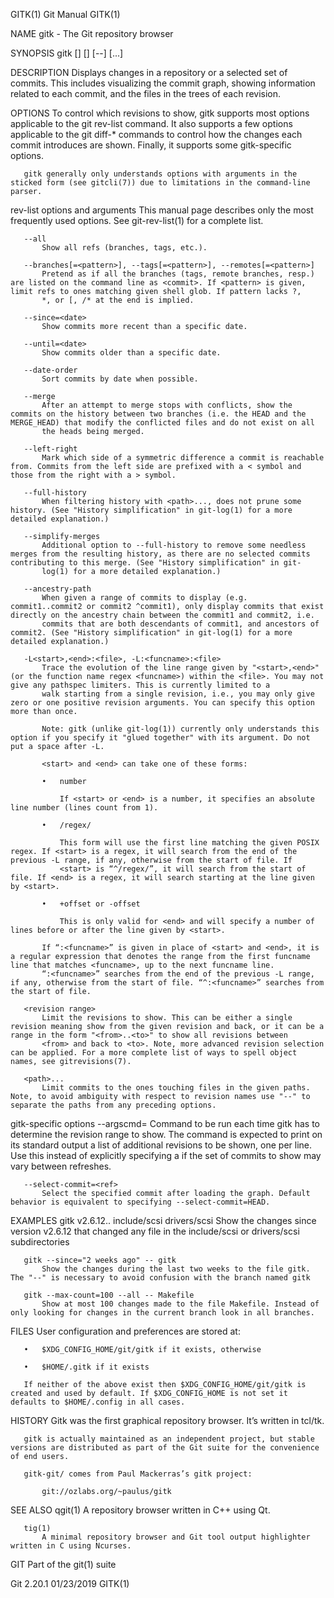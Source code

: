 GITK(1)                                                                                           Git Manual                                                                                          GITK(1)

NAME
       gitk - The Git repository browser

SYNOPSIS
       gitk [<options>] [<revision range>] [--] [<path>...]

DESCRIPTION
       Displays changes in a repository or a selected set of commits. This includes visualizing the commit graph, showing information related to each commit, and the files in the trees of each revision.

OPTIONS
       To control which revisions to show, gitk supports most options applicable to the git rev-list command. It also supports a few options applicable to the git diff-* commands to control how the changes
       each commit introduces are shown. Finally, it supports some gitk-specific options.

       gitk generally only understands options with arguments in the sticked form (see gitcli(7)) due to limitations in the command-line parser.

   rev-list options and arguments
       This manual page describes only the most frequently used options. See git-rev-list(1) for a complete list.

       --all
           Show all refs (branches, tags, etc.).

       --branches[=<pattern>], --tags[=<pattern>], --remotes[=<pattern>]
           Pretend as if all the branches (tags, remote branches, resp.) are listed on the command line as <commit>. If <pattern> is given, limit refs to ones matching given shell glob. If pattern lacks ?,
           *, or [, /* at the end is implied.

       --since=<date>
           Show commits more recent than a specific date.

       --until=<date>
           Show commits older than a specific date.

       --date-order
           Sort commits by date when possible.

       --merge
           After an attempt to merge stops with conflicts, show the commits on the history between two branches (i.e. the HEAD and the MERGE_HEAD) that modify the conflicted files and do not exist on all
           the heads being merged.

       --left-right
           Mark which side of a symmetric difference a commit is reachable from. Commits from the left side are prefixed with a < symbol and those from the right with a > symbol.

       --full-history
           When filtering history with <path>..., does not prune some history. (See "History simplification" in git-log(1) for a more detailed explanation.)

       --simplify-merges
           Additional option to --full-history to remove some needless merges from the resulting history, as there are no selected commits contributing to this merge. (See "History simplification" in git-
           log(1) for a more detailed explanation.)

       --ancestry-path
           When given a range of commits to display (e.g.  commit1..commit2 or commit2 ^commit1), only display commits that exist directly on the ancestry chain between the commit1 and commit2, i.e.
           commits that are both descendants of commit1, and ancestors of commit2. (See "History simplification" in git-log(1) for a more detailed explanation.)

       -L<start>,<end>:<file>, -L:<funcname>:<file>
           Trace the evolution of the line range given by "<start>,<end>" (or the function name regex <funcname>) within the <file>. You may not give any pathspec limiters. This is currently limited to a
           walk starting from a single revision, i.e., you may only give zero or one positive revision arguments. You can specify this option more than once.

           Note: gitk (unlike git-log(1)) currently only understands this option if you specify it "glued together" with its argument. Do not put a space after -L.

           <start> and <end> can take one of these forms:

           •   number

               If <start> or <end> is a number, it specifies an absolute line number (lines count from 1).

           •   /regex/

               This form will use the first line matching the given POSIX regex. If <start> is a regex, it will search from the end of the previous -L range, if any, otherwise from the start of file. If
               <start> is “^/regex/”, it will search from the start of file. If <end> is a regex, it will search starting at the line given by <start>.

           •   +offset or -offset

               This is only valid for <end> and will specify a number of lines before or after the line given by <start>.

           If “:<funcname>” is given in place of <start> and <end>, it is a regular expression that denotes the range from the first funcname line that matches <funcname>, up to the next funcname line.
           “:<funcname>” searches from the end of the previous -L range, if any, otherwise from the start of file. “^:<funcname>” searches from the start of file.

       <revision range>
           Limit the revisions to show. This can be either a single revision meaning show from the given revision and back, or it can be a range in the form "<from>..<to>" to show all revisions between
           <from> and back to <to>. Note, more advanced revision selection can be applied. For a more complete list of ways to spell object names, see gitrevisions(7).

       <path>...
           Limit commits to the ones touching files in the given paths. Note, to avoid ambiguity with respect to revision names use "--" to separate the paths from any preceding options.

   gitk-specific options
       --argscmd=<command>
           Command to be run each time gitk has to determine the revision range to show. The command is expected to print on its standard output a list of additional revisions to be shown, one per line.
           Use this instead of explicitly specifying a <revision range> if the set of commits to show may vary between refreshes.

       --select-commit=<ref>
           Select the specified commit after loading the graph. Default behavior is equivalent to specifying --select-commit=HEAD.

EXAMPLES
       gitk v2.6.12.. include/scsi drivers/scsi
           Show the changes since version v2.6.12 that changed any file in the include/scsi or drivers/scsi subdirectories

       gitk --since="2 weeks ago" -- gitk
           Show the changes during the last two weeks to the file gitk. The "--" is necessary to avoid confusion with the branch named gitk

       gitk --max-count=100 --all -- Makefile
           Show at most 100 changes made to the file Makefile. Instead of only looking for changes in the current branch look in all branches.

FILES
       User configuration and preferences are stored at:

       •   $XDG_CONFIG_HOME/git/gitk if it exists, otherwise

       •   $HOME/.gitk if it exists

       If neither of the above exist then $XDG_CONFIG_HOME/git/gitk is created and used by default. If $XDG_CONFIG_HOME is not set it defaults to $HOME/.config in all cases.

HISTORY
       Gitk was the first graphical repository browser. It’s written in tcl/tk.

       gitk is actually maintained as an independent project, but stable versions are distributed as part of the Git suite for the convenience of end users.

       gitk-git/ comes from Paul Mackerras’s gitk project:

           git://ozlabs.org/~paulus/gitk

SEE ALSO
       qgit(1)
           A repository browser written in C++ using Qt.

       tig(1)
           A minimal repository browser and Git tool output highlighter written in C using Ncurses.

GIT
       Part of the git(1) suite

Git 2.20.1                                                                                        01/23/2019                                                                                          GITK(1)
